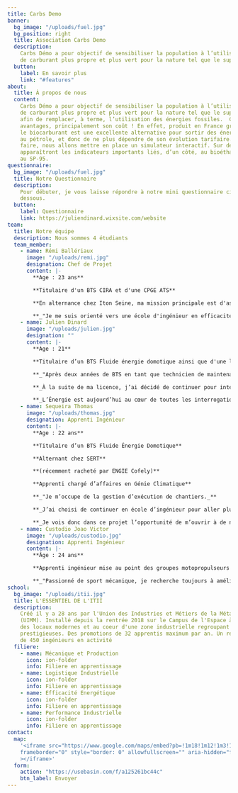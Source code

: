 ```yaml
---
title: Carbs Demo
banner:
  bg_image: "/uploads/fuel.jpg"
  bg_position: right
  title: Association Carbs Demo
  description:
    Carbs Démo a pour objectif de sensibiliser la population à l’utilisation
    de carburant plus propre et plus vert pour la nature tel que le superéthanol E85
  button:
    label: En savoir plus
    link: "#features"
about:
  title: À propos de nous
  content:
    Carbs Démo a pour objectif de sensibiliser la population à l’utilisation
    de carburant plus propre et plus vert pour la nature tel que le superéthanol E85
    afin de remplacer, à terme, l’utilisation des énergies fossiles. ​ Cela a de nombreux
    avantages, principalement son coût ! En effet, produit en France grâce à l'agriculture,
    le biocarburant est une excellente alternative pour sortir des énergies liées
    au pétrole, et donc de ne plus dépendre de son évolution tarifaire. ​ Pour ce
    faire, nous allons mettre en place un simulateur interactif. Sur deux écrans distincts
    apparaîtront les indicateurs importants liés, d’un côté, au bioéthanol, de l’autre
    au SP-95.
questionnaire:
  bg_image: "/uploads/fuel.jpg"
  title: Notre Questionnaire
  description:
    Pour débuter, je vous laisse répondre à notre mini questionnaire ci
    dessous.
  button:
    label: Questionnaire
    link: https://juliendinard.wixsite.com/website
team:
  title: Notre équipe
  description: Nous sommes 4 étudiants
  team_member:
    - name: Rémi Ballériaux
      image: "/uploads/remi.jpg"
      designation: Chef de Projet
      content: |-
        **Age : 23 ans**

        **Titulaire d'un BTS CIRA et d'une CPGE ATS**

        **En alternance chez Iton Seine, ma mission principale est d'assurer la certification ISO 50001 version 2018.**

        **_"Je me suis orienté vers une école d'ingénieur en efficacité énergétique car j'ai toujours été intéressé par l'énergie et l'impact de l'activité humaine sur notre environnement. Je cherche donc à contribuer à la mise en oeuvre de bâtiments BEPOS (autonome énergétiquement parlant) répondant à la future norme RT20."_**
    - name: Julien Dinard
      image: "/uploads/julien.jpg"
      designation: ""
      content: |-
        **Age : 21**

        **Titulaire d’un BTS Fluide énergie domotique ainsi que d'une licence universitaire Sciences de l’Ingénieur parcours Énergie et Développement Durable. Cela fait maintenant 3 ans que j'ai intégré l’entreprise ENGIE Cofely. Ma mission première est d’assurer un suivi technique et énergétique sur près de 3000 installations en Île-de-France.**

        **_"Après deux années de BTS en tant que technicien de maintenance CVC durant lequel j’ai appris la technique, je me suis orienté sur une licence pour intégrer le service Énergétique d'Engie._**

        **_À la suite de ma licence, j’ai décidé de continuer pour intégrer l’ITII dans la formation Ingénieur Efficacité Énergétique._**

        **_L’Énergie est aujourd’hui au cœur de toutes les interrogations politiques, financières et administratives."_**
    - name: Sequeira Thomas
      image: "/uploads/thomas.jpg"
      designation: Apprenti Ingénieur
      content: |-
        **Age : 22 ans**

        **Titulaire d’un BTS Fluide Énergie Domotique**

        **Alternant chez SERT**

        **(récemment racheté par ENGIE Cofely)**

        **Apprenti chargé d’affaires en Génie Climatique**

        **_"Je m’occupe de la gestion d’exécution de chantiers._**

        **_J’ai choisi de continuer en école d’ingénieur pour aller plus loin dans mon domaine d’activité._**

        **_Je vois donc dans ce projet l’opportunité de m’ouvrir à de nouvelles compétences."_**
    - name: Custodio Joao Victor
      image: "/uploads/custodio.jpg"
      designation: Apprenti Ingénieur
      content: |-
        **Âge : 24 ans**

        **Apprenti ingénieur mise au point des groupes motopropulseurs chez PSA Groupe et titulaire d’un BTS en moteurs à combustion interne avec plus de 2 ans d’expérience professionnelle dans le domaine.**

        **_"Passionné de sport mécanique, je recherche toujours à améliorer mes performances et être le plus efficace possible pour relever les défis."_**
school:
  bg_image: "/uploads/itii.jpg"
  title: L'ESSENTIEL DE L'ITII
  description:
    Créé il y a 28 ans par l'Union des Industries et Métiers de la Métallurgie
    (UIMM). Installé depuis la rentrée 2018 sur le Campus de l'Espace à Vernon dans
    des locaux modernes et au coeur d'une zone industrielle regroupant des entreprises
    prestigieuses. Des promotions de 32 apprentis maximum par an. Un réseau de plus
    de 450 ingénieurs en activité
  filiere:
    - name: Mécanique et Production
      icon: ion-folder
      info: Filiere en apprentissage
    - name: Logistique Industrielle
      icon: ion-folder
      info: Filiere en apprentissage
    - name: Efficacité Energétique
      icon: ion-folder
      info: Filiere en apprentissage
    - name: Performance Industrielle
      icon: ion-folder
      info: Filiere en apprentissage
contact:
  map:
    '<iframe src="https://www.google.com/maps/embed?pb=!1m18!1m12!1m3!1d2612.341670368149!2d1.4922691156829022!3d49.099149279311824!2m3!1f0!2f0!3f0!3m2!1i1024!2i768!4f13.1!3m3!1m2!1s0x47e6c95bd9f52f49%3A0x944a4ed6ba61e11c!2s24%20Route%20de%20Magny%2C%2027200%20Vernon!5e0!3m2!1sfr!2sfr!4v1610118150659!5m2!1sfr!2sfr"
    frameborder="0" style="border: 0" allowfullscreen="" aria-hidden="false" tabindex="0"
    ></iframe>'
  form:
    action: "https://usebasin.com/f/a125261bc44c"
    btn_label: Envoyer
---
```

